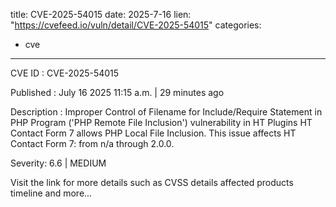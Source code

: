  
title: CVE-2025-54015
date: 2025-7-16
lien: "https://cvefeed.io/vuln/detail/CVE-2025-54015"
categories:
  - cve
---

CVE ID : CVE-2025-54015

Published :  July 16
2025
11:15 a.m. | 29 minutes ago

Description : Improper Control of Filename for Include/Require Statement in PHP Program ('PHP Remote File Inclusion') vulnerability in HT Plugins HT Contact Form 7 allows PHP Local File Inclusion. This issue affects HT Contact Form 7: from n/a through 2.0.0.

Severity: 6.6 | MEDIUM

Visit the link for more details
such as CVSS details
affected products
timeline
and more...
